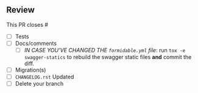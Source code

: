 ## Review

This PR closes #<!-- issue number -->

* [ ] Tests<!-- mandatory -->
* [ ] Docs/comments
  * [ ] *IN CASE YOU'VE CHANGED THE `formidable.yml` file*: run ``tox -e swagger-statics`` to rebuild the swagger static files **and** commit the diff.
* [ ] Migration(s)
* [ ] `CHANGELOG.rst` Updated
* [ ] Delete your branch

<!-- THE FOLLOWING IS ONLY FOR A RELEASE PULL-REQUEST -->
<!-- uncomment the block to make it real

## Release

* [ ] Change VERSION with the appropriate tag
* [ ] Amend `CHANGELOG.rst` (check the release date)
* [ ] Tag the resulting commit with the appropriate tag
* [ ] Push the tag (using: `git push --tags`)
* [ ] Edit the release (copy/paste CHANGELOG)
* [ ] Publish the new release to PyPI

-->
